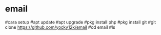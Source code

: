 # email

#cara setup
#apt update
#apt upgrade
#pkg install php
#pkg install git
#git clone https://github.com/yocky12k/email
#cd email
#ls

